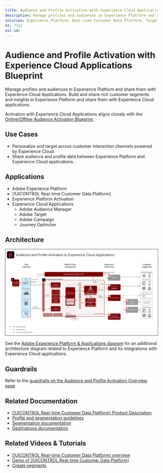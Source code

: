 ```yaml
---
title: Audience and Profile Activation with Experience Cloud Applications Blueprint
description: Manage profiles and audiences in Experience Platform and share them with Experience Cloud applications.
solution: Experience Platform, Real-time Customer Data Platform, Target, Audience Manager, Analytics, Experience Cloud Services
kt: 7722
exl-id: 
---
```

# Audience and Profile Activation with Experience Cloud Applications Blueprint

Manage profiles and audiences in Experience Platform and share them with Experience Cloud Applications. Build and share rich customer segments and insights in Experience Platform and share them with Experience Cloud applications.

Activation with Experience Cloud Applications aligns closely with the [Online/Offline Audience Activation Blueprint](online-offline.md).

## Use Cases

* Personalize and target across customer interaction channels powered by Experience Cloud.
* Share audience and profile data between Experience Platform and Experience Cloud applications.

## Applications

* Adobe Experience Platform
* [!UICONTROL Real-time Customer Data Platform]
* Experience Platform Activation
* Experience Cloud Applications
    * Adobe Audience Manager
    * Adobe Target
    * Adobe Campaign
    * Journey Optimizer 
 
## Architecture

<img src="assets/activation+apps.svg" alt="Reference architecture for the Audience and Profile Activation with Experience Cloud Applications" style="border:1px solid #4a4a4a" />

See the [Adobe Experience Platform & Applications diagram](https://experienceleague.adobe.com/docs/blueprints-learn/architecture/architecture-overview/platform-applications.html) for an additional architecture diagram related to Experience Platform and its integrations with Experience Cloud applications.

## Guardrails

Refer to the [guardrails on the Audience and Profile Activation Overview page](overview.md)  

## Related Documentation

* [[!UICONTROL Real-time Customer Data Platform] Product Description](https://helpx.adobe.com/legal/product-descriptions/real-time-customer-data-platform.html)
* [Profile and segmentation guidelines](https://experienceleague.adobe.com/docs/experience-platform/profile/guardrails.html?lang=en)
* [Segmentation documentation](https://experienceleague.adobe.com/docs/experience-platform/segmentation/api/streaming-segmentation.html)
* [Destinations documentation](https://experienceleague.adobe.com/docs/experience-platform/destinations/catalog/overview.html)

## Related Videos & Tutorials

* [[!UICONTROL Real-time Customer Data Platform] overview](https://experienceleague.adobe.com/docs/platform-learn/tutorials/application-services/rtcdp/understanding-the-real-time-customer-data-platform.html)
* [Demo of [!UICONTROL Real-time Customer Data Platform]](https://experienceleague.adobe.com/docs/platform-learn/tutorials/application-services/rtcdp/demo.html)
* [Create segments](https://experienceleague.adobe.com/docs/platform-learn/tutorials/segments/create-segments.html)
